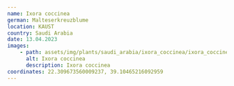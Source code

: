 ```yaml
---
name: Ixora coccinea
german: Malteserkreuzblume
location: KAUST
country: Saudi Arabia
date: 13.04.2023
images:
    - path: assets/img/plants/saudi_arabia/ixora_coccinea/ixora_coccinea.jpg
      alt: Ixora coccinea
      description: Ixora coccinea
coordinates: 22.309673560009237, 39.10465216092959
---
```

